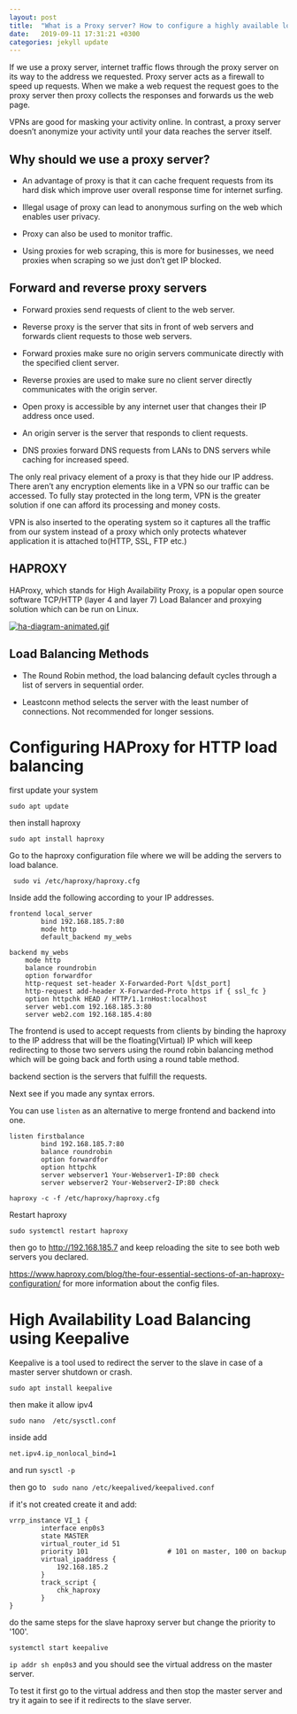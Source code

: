 ```yaml
---
layout: post
title:  "What is a Proxy server? How to configure a highly available load balancer using HAproxy  in Ubuntu 18.04"
date:   2019-09-11 17:31:21 +0300
categories: jekyll update
---
```



If we use a proxy server, internet traffic flows through the proxy server on its way to  the address we requested. Proxy server acts as a firewall to speed up requests. When we make a web request the request goes to the proxy server then proxy collects the responses and forwards us the web page.

VPNs are good for masking your activity online. In contrast, a proxy server doesn’t anonymize your activity until your data reaches the server itself.

## Why should we use a proxy server?

- An advantage of proxy is that it can cache frequent requests from its hard disk which improve user overall response time for internet surfing.

- Illegal usage of proxy can lead to anonymous surfing on the web which enables user privacy.

- Proxy can also be used to monitor traffic.

- Using proxies for web scraping, this is more for businesses, we need proxies when scraping so we just don’t get IP blocked.

## Forward and reverse proxy servers

- Forward proxies send requests of client to the web server.

- Reverse proxy is the server that sits in front of web servers and forwards client requests to those web servers.

- Forward proxies make sure no origin servers communicate directly with the specified client server.

- Reverse proxies are used to make sure no client server directly communicates with the origin server.

- Open proxy is accessible by any internet user that changes their IP address once used.

- An origin server is the server that responds to client requests. 

- DNS proxies forward DNS requests from LANs to DNS servers while caching for increased speed. 

 The only real privacy element of a proxy is that they hide our IP address. There aren’t any encryption elements like in a VPN so our traffic can be accessed. To fully stay protected in the long term, VPN is the greater solution if one can afford its processing and money costs.
 
  VPN is also inserted to the operating system so it captures all the traffic from our system instead of a proxy which only protects whatever application it is attached to(HTTP, SSL, FTP etc.)

## HAPROXY

 HAProxy, which stands for High Availability Proxy, is a popular open source software TCP/HTTP (layer 4 and layer 7) Load Balancer and proxying solution which can be run on Linux.
 
 [![ha-diagram-animated.gif](https://i.postimg.cc/g0f7g6TJ/ha-diagram-animated.gif)](https://postimg.cc/8Fmw5sDQ)

## Load Balancing Methods

- The Round Robin method, the load balancing default cycles through a list of servers in sequential order.

- Leastconn method  selects the server with the least number of connections. Not recommended for longer sessions.



# Configuring HAProxy for HTTP load balancing

first update your system

`sudo apt update
`

then install haproxy

`
sudo apt install haproxy
`

Go to the haproxy configuration file where we will be adding the servers to load balance.

` 
sudo vi /etc/haproxy/haproxy.cfg
`

Inside add the following according to your IP addresses.

```
frontend local_server
        bind 192.168.185.7:80
        mode http
        default_backend my_webs

backend my_webs
    mode http
    balance roundrobin    
    option forwardfor
    http-request set-header X-Forwarded-Port %[dst_port]
    http-request add-header X-Forwarded-Proto https if { ssl_fc }
    option httpchk HEAD / HTTP/1.1rnHost:localhost
    server web1.com 192.168.185.3:80
    server web2.com 192.168.185.4:80
```
The frontend is used to accept requests from clients by  binding the haproxy to the IP address that will be the floating(Virtual) IP which will keep redirecting to those two servers using the round robin balancing method which will be going back and forth using a round table method.

backend section is the servers that fulfill the requests.

Next see if you made any syntax errors.

You can use `listen` as an alternative to merge frontend and backend into one.

```
listen firstbalance
        bind 192.168.185.7:80
        balance roundrobin
        option forwardfor
        option httpchk
        server webserver1 Your-Webserver1-IP:80 check
        server webserver2 Your-Webserver2-IP:80 check
```

`
haproxy -c -f /etc/haproxy/haproxy.cfg
`

Restart haproxy 

`
sudo systemctl restart haproxy
`

then go to http://192.168.185.7 and keep reloading the site to see both web servers you declared.

https://www.haproxy.com/blog/the-four-essential-sections-of-an-haproxy-configuration/ for more information about the config files.

# High Availability Load Balancing using Keepalive

Keepalive is a tool used to redirect the server to the slave in case of a master server shutdown or crash.

`
sudo apt install keepalive
` 

then make it allow ipv4

`
sudo nano  /etc/sysctl.conf
`

inside add

``
net.ipv4.ip_nonlocal_bind=1
``

and run `sysctl -p`

then go to ` sudo nano /etc/keepalived/keepalived.conf`

if it's not created create it and add:

```
vrrp_instance VI_1 {
        interface enp0s3
        state MASTER
        virtual_router_id 51
        priority 101                    # 101 on master, 100 on backup
        virtual_ipaddress {
            192.168.185.2
        }
        track_script {
            chk_haproxy
        }
}
```

do the same steps for the slave haproxy server but change the priority to '100'.

`
systemctl start keepalive
`

`ip addr sh enp0s3` and you should see the virtual address on the master server.

To test it first go to the virtual address and then stop the master server and try it again to see if it redirects to the slave server.

